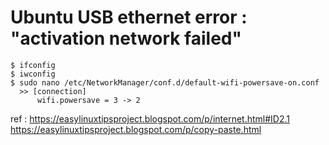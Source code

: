 # Ubuntu USB ethernet error : "activation network failed"
  ```
  $ ifconfig
  $ iwconfig
  $ sudo nano /etc/NetworkManager/conf.d/default-wifi-powersave-on.conf
    >> [connection]
        wifi.powersave = 3 -> 2
  ```
  ref : https://easylinuxtipsproject.blogspot.com/p/internet.html#ID2.1
        https://easylinuxtipsproject.blogspot.com/p/copy-paste.html
